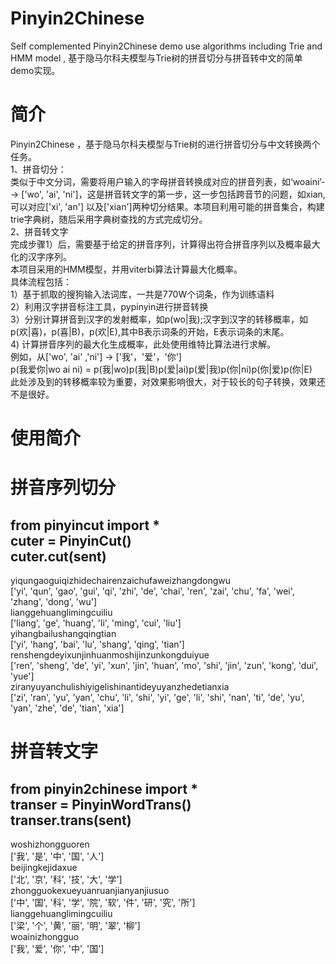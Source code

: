 # Pinyin2Chinese
Self complemented Pinyin2Chinese demo use algorithms including Trie and HMM model , 基于隐马尔科夫模型与Trie树的拼音切分与拼音转中文的简单demo实现。  
# 简介  
Pinyin2Chinese ，基于隐马尔科夫模型与Trie树的进行拼音切分与中文转换两个任务。   
1、拼音切分：    
类似于中文分词，需要将用户输入的字母拼音转换成对应的拼音列表，如‘woaini’--> ['wo', 'ai', 'ni']，这是拼音转文字的第一步，这一步包括跨音节的问题，如xian,可以对应['xi', 'an'] 以及['xian']两种切分结果。本项目利用可能的拼音集合，构建trie字典树，随后采用字典树查找的方式完成切分。  
2、拼音转文字  
完成步骤1）后，需要基于给定的拼音序列，计算得出符合拼音序列以及概率最大化的汉字序列。  
本项目采用的HMM模型，并用viterbi算法计算最大化概率。  
具体流程包括：  
1）基于抓取的搜狗输入法词库，一共是770W个词条，作为训练语料    
2）利用汉字拼音标注工具，pypinyin进行拼音转换    
3）分别计算拼音到汉字的发射概率，如p(wo|我);汉字到汉字的转移概率，如p(欢|喜)，p(喜|B)，p(欢|E),其中B表示词条的开始，E表示词条的末尾。  
4) 计算拼音序列的最大化生成概率，此处使用维特比算法进行求解。  
例如，从['wo', 'ai' ,'ni'] -> ['我'，'爱'，'你']  
p(我爱你|wo ai ni) = p(我|wo)p(我|B)p(爱|ai)p(爱|我)p(你|ni)p(你|爱)p(你|E)  
此处涉及到的转移概率较为重要，对效果影响很大，对于较长的句子转换，效果还不是很好。   
# 使用简介
# 拼音序列切分    
from pinyincut import *  
cuter = PinyinCut()  
cuter.cut(sent)  
----------------------------------------------------------  
yiqungaoguiqizhidechairenzaichufaweizhangdongwu  
['yi', 'qun', 'gao', 'gui', 'qi', 'zhi', 'de', 'chai', 'ren', 'zai', 'chu', 'fa', 'wei', 'zhang', 'dong', 'wu']  
lianggehuanglimingcuiliu  
['liang', 'ge', 'huang', 'li', 'ming', 'cui', 'liu']  
yihangbailushangqingtian  
['yi', 'hang', 'bai', 'lu', 'shang', 'qing', 'tian']  
renshengdeyixunjinhuanmoshijinzunkongduiyue  
['ren', 'sheng', 'de', 'yi', 'xun', 'jin', 'huan', 'mo', 'shi', 'jin', 'zun', 'kong', 'dui', 'yue']  
ziranyuyanchulishiyigelishinantideyuyanzhedetianxia  
['zi', 'ran', 'yu', 'yan', 'chu', 'li', 'shi', 'yi', 'ge', 'li', 'shi', 'nan', 'ti', 'de', 'yu', 'yan', 'zhe', 'de', 'tian', 'xia']  

# 拼音转文字  
from pinyin2chinese import *    
transer = PinyinWordTrans()      
transer.trans(sent) 
----------------------------------------------------------  
woshizhongguoren   
['我', '是', '中', '国', '人']  
beijingkejidaxue  
['北', '京', '科', '技', '大', '学']  
zhongguokexueyuanruanjianyanjiusuo  
['中', '国', '科', '学', '院', '软', '件', '研', '究', '所']  
lianggehuanglimingcuiliu  
['梁', '个', '黄', '丽', '明', '翠', '柳']  
woainizhongguo  
['我', '爱', '你', '中', '国']  

